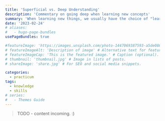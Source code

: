 ```yaml
---
title: 'Superficial vs. Deep Understanding'
description: 'Commentary on going deep when learning new concepts'
summary: 'When learning new things, we usually have the choice of "learning the tool" or going deep on the underlying concepts. Learning the tool may speed delivery in the short term, but may lead to pitfalls in the long run.'
date: '2023-02-24'
# aliases:
#   - hugo-page-bundles
usePageBundles: true

#featureImage: 'https://images.unsplash.com/photo-1447069387593-a5de0862481e?ixlib=rb-1.2.1&ixid=MnwxMjA3fDB8MHxwaG90by1wYWdlfHx8fGVufDB8fHx8&auto=format&fit=crop&w=1169&q=80' # Top image on post.
# featureImageAlt: 'Description of image' # Alternative text for featured image.
# featureImageCap: 'This is the featured image.' # Caption (optional).
# thumbnail: 'thumbnail.jpg' # Image in lists of posts.
# shareImage: 'share.jpg' # For SEO and social media snippets.

categories:
  - practicum
tags:
  - knowledge
  - skills
# series:
#   - Themes Guide
---
```


> TODO - content incoming. :)
